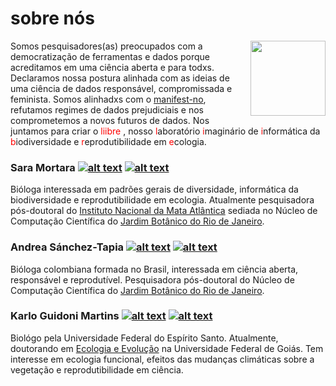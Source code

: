 # sobre nós

<img src="https://raw.githubusercontent.com/liibre/coronabr/master/vignettes/figs/liibre.png" align="right" alt="" width="120" />

Somos pesquisadores(as) preocupados com a democratização de ferramentas e dados porque acreditamos em uma ciência aberta e para todxs. Declaramos nossa postura alinhada com as ideias de uma ciência de dados responsável, compromissada e feminista. Somos alinhadxs com o [manifest-no](https://www.manifestno.com/), refutamos regimes de dados prejudiciais e nos comprometemos a novos futuros de dados. Nos juntamos para criar o <span style="color:red"> liibre </span>, nosso <span style="color:red">l</span>aboratório <span style="color:red">i</span>maginário de <span style="color:red">i</span>nformática da <span style="color:red">b</span>iodiversidade e <span style="color:red">r</span>eprodutibilidade em <span style="color:red">e</span>cologia.

### Sara Mortara [![alt text][1.1]][1] [![alt text][2.1]][2]

Bióloga interessada em padrões gerais de diversidade, informática da biodiversidade e reprodutibilidade em ecologia. Atualmente pesquisadora pós-doutoral do [Instituto Nacional da Mata Atlântica](http://inma.gov.br/) sediada no Núcleo de Computação Científica do [Jardim Botânico do Rio de Janeiro](http://dipeq.jbrj.gov.br/).

### Andrea Sánchez-Tapia [![alt text][1.1]][3] [![alt text][2.1]][4]

Bióloga colombiana formada no Brasil, interessada em ciência aberta, responsável e reprodutível. Pesquisadora pós-doutoral do Núcleo de Computação Científica do [Jardim Botânico do Rio de Janeiro](http://dipeq.jbrj.gov.br/).

### Karlo Guidoni Martins [![alt text][1.1]][5] [![alt text][2.1]][6]

Biológo pela Universidade Federal do Espírito Santo. Atualmente, doutorando em [Ecologia e Evolução](https://www.ecoevol.ufg.br/) na Universidade Federal de Goiás. Tem interesse em ecologia funcional, efeitos das mudanças climáticas sobre a vegetação e reprodutibilidade em ciência.

<!-- icons from https://github.com/carlsednaoui/gitsocial-->
<!-- icons -->
[1.1]: http://i.imgur.com/tXSoThF.png (twitter icon with padding)
[2.1]: http://i.imgur.com/0o48UoR.png (github icon with padding)
[1.2]: http://i.imgur.com/wWzX9uB.png (twitter icon without padding)
[2.2]: http://i.imgur.com/9I6NRUm.png (github icon without padding)
<!-- links to our social media accounts -->
[1]: http://www.twitter.com/mortarasara
[2]: http://www.github.com/saramortara
[3]: https://twitter.com/SanchezTapiaA
[4]: https://github.com/AndreaSanchezTapia
[5]: https://twitter.com/kguidonimartins
[6]: https://github.com/kguidonimartins
